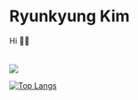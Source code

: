 <!-- <div align="center">
 
 ![header](https://capsule-render.vercel.app/api?type=waving&color=ACB1D6&height=200&section=header&text=RyunKyung%20Kim&animation=twinkling&fontSize=50&fontAlignY=35&fontColor=fff)
 
 <div align="center">
  <b>📊 MY GIT SUMMARY 📊</b><br/>

[![Solved.ac프로필](http://mazassumnida.wtf/api/v2/generate_badge?boj=ddukbul04)](https://solved.ac/ddukbul04) &nbsp;&nbsp;&nbsp;
  <img src="https://github-readme-stats.vercel.app/api/top-langs/?username=loisRK&layout=compact&bg_color=DBDFEA&title_color=fff&text_color=fff">

 </div>
 
 ![Footer](https://capsule-render.vercel.app/api?type=waving&color=ACB1D6&height=200&section=footer)
 
</div> -->

# Ryunkyung Kim
Hi 👋🏻
<br/><br/><br/>
<img src="https://github-readme-stats.vercel.app/api/top-langs/?username=loisRK&layout=compact&bg_color=DBDFEA&title_color=000&text_color=000">

[![Top Langs](https://github-readme-stats.vercel.app/api/top-langs/?username=loisRK\&layout=donut-vertical)](https://github.com/anuraghazra/github-readme-stats)
